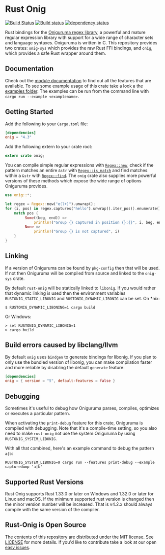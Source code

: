 # Rust Onig

[![Build Status](https://travis-ci.org/rust-onig/rust-onig.svg?branch=master)](https://travis-ci.org/rust-onig/rust-onig)
[![Build status](https://ci.appveyor.com/api/projects/status/7qxdb44xpw4bkjfi/branch/master?svg=true)](https://ci.appveyor.com/project/iwillspeak/rust-onig/branch/master)
[![dependency status](https://deps.rs/crate/onig/4.3.1/status.svg)](https://deps.rs/crate/onig/4.3.1)

Rust bindings for the [Oniguruma regex library][Onig_wiki], a powerful and mature regular expression library with support for a wide range of character sets and language syntaxes. Oniguruma is written in C. This repository provides two crates: `onig-sys` which provides the raw Rust FFI bindings, and `onig`, which provides a safe Rust wrapper around them.

## Documentation

Check out the [module documentation][onig_crate_doc] to find out all the features that are available. To see some example usage of this crate take a look a the [examples folder][examples_folder]. The examples can be run from the command line with `cargo run --example <examplename>`.

## Getting Started

Add the following to your `Cargo.toml` file:

```toml
[dependencies]
onig = "4.3"
```

Add the following extern to your crate root:

```rust
extern crate onig;
```

You can compile simple regular expressions with [`Regex::new`][regex_new], check if the pattern matches an entire `&str` with [`Regex::is_match`][regex_is_match] and find matches within a `&str` with [`Regex::find`][regex_find]. The `onig` crate also supplies more powerful versions of these methods which expose the wide range of options Oniguruma provides.

```rust
use onig::*;

let regex = Regex::new("e(l+)").unwrap();
for (i, pos) in regex.captures("hello").unwrap().iter_pos().enumerate() {
    match pos {
         Some((beg, end)) =>
             println!("Group {} captured in position {}:{}", i, beg, end),
         None =>
             println!("Group {} is not captured", i)
    }
}
```

## Linking

If a version of Oniguruma can be found by `pkg-config` then that will be used. If not then Oniguruma will be compiled from source and linked to the `onig-sys` crate.

By default `rust-onig` will be statically linked to `libonig`. If you would rather that dynamic linking is used then the environment variables `RUSTONIG_STATIC_LIBONIG` and `RUSTONIG_DYNAMIC_LIBONIG` can be set. On *nix:

    $ RUSTONIG_DYNAMIC_LIBONING=1 cargo build

Or Windows:

    > set RUSTONIG_DYNAMIC_LIBONIG=1
    > cargo build

## Build errors caused by libclang/llvm

By default `onig` uses `bindgen` to generate bindings for libonig. If you plan to only use the bundled version of libonig, you can make compilation faster and more reliable by disabling the default `generate` feature:

```toml
[dependencies]
onig = { version = "5", default-features = false }
```

## Debugging

Sometimes it's useful to debug how Oniguruma parses, compiles, optimizes or
executes a particular pattern.

When activating the `print-debug` feature for this crate, Oniguruma is compiled
with debugging. Note that it's a compile-time setting, so you also need to make
`rust-onig` not use the system Oniguruma by using `RUSTONIG_SYSTEM_LIBONIG`.

With all that combined, here's an example command to debug the pattern `a|b`:

    RUSTONIG_SYSTEM_LIBONIG=0 cargo run --features print-debug --example capturedump 'a|b'

## Supported Rust Versions

Rust Onig supports Rust 1.33.0 or later on Windows and 1.32.0 or later
for Linux and macOS. If the minimum supported rust version is changed
then the minor version number will be increased. That is v4.2.x should
always compile with the same version of the compiler.

## Rust-Onig is Open Source

The contents of this repository are distributed under the MIT license. See
[LICENSE](LICENSE.md) for more details. If you'd like to contribute take a look
at our open [easy issues][easy_issues].

 [Onig_wiki]: https://en.wikipedia.org/wiki/Oniguruma
 [onig_crate_doc]: https://docs.rs/onig/4.3.2/onig/
 [examples_folder]: https://github.com/rust-onig/rust-onig/tree/master/onig/examples
 [regex_new]: https://docs.rs/onig/4.3.2/onig/struct.Regex.html#method.new
 [regex_is_match]: https://docs.rs/onig/4.3.2/onig/struct.Regex.html#method.is_match
 [regex_find]: https://docs.rs/onig/4.3.2/onig/struct.Regex.html#method.find
 [easy_issues]: https://github.com/rust-onig/rust-onig/issues?q=is%3Aopen+is%3Aissue+label%3AE-Easy
